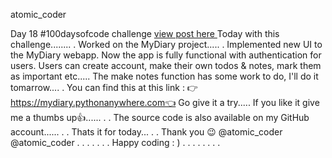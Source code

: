 atomic_coder

Day 18 #100daysofcode challenge [ view post here ](https://www.instagram.com/p/CMsjDluJFvl/ "Goto Day18 post")
Today with this challenge........
.
Worked on the MyDiary project.....
.
Implemented new UI to the MyDiary webapp. Now the app is fully functional with authentication for users. Users can create account, make their own todos & notes, mark them as important etc.....
The make notes function has some work to do, I'll do it tomarrow....
.
You can find this at this link :
👉https://mydiary.pythonanywhere.com👈 Go give it a try..... If you like it give me a thumbs up👍......
.
.
The source code is also available on my GitHub account......
.
.
Thats it for today...
.
.
Thank you 😉
@atomic_coder
@atomic_coder
.
.
.
.
.
.
.
Happy coding : )
.
.
.
.
.
.
.
.